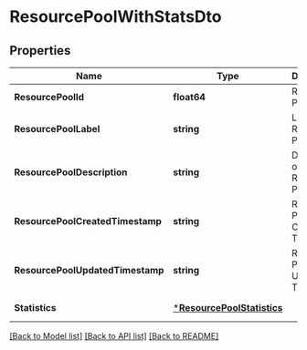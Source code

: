 # ResourcePoolWithStatsDto

## Properties
Name | Type | Description | Notes
------------ | ------------- | ------------- | -------------
**ResourcePoolId** | **float64** | Resource Pool ID | [default to null]
**ResourcePoolLabel** | **string** | Label of the Resource Pool | [default to null]
**ResourcePoolDescription** | **string** | Description of the Resource Pool | [default to null]
**ResourcePoolCreatedTimestamp** | **string** | Resource Pool Created Timestamp | [default to null]
**ResourcePoolUpdatedTimestamp** | **string** | Resource Pool Updated Timestamp | [default to null]
**Statistics** | [***ResourcePoolStatistics**](ResourcePoolStatistics.md) |  | [default to null]

[[Back to Model list]](../README.md#documentation-for-models) [[Back to API list]](../README.md#documentation-for-api-endpoints) [[Back to README]](../README.md)

